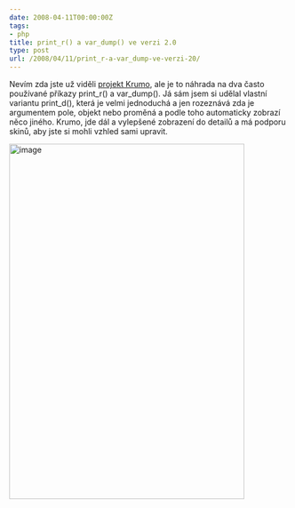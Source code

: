 ```yaml
---
date: 2008-04-11T00:00:00Z
tags:
- php
title: print_r() a var_dump() ve verzi 2.0
type: post
url: /2008/04/11/print_r-a-var_dump-ve-verzi-20/
---
```


<p>Nevím zda jste už viděli <a href="https://krumo.sourceforge.net/">projekt Krumo</a>, ale je to náhrada na dva často používané příkazy print_r() a var_dump(). Já sám jsem si udělal vlastní variantu print_d(), která je velmi jednoduchá a jen rozeznává zda je argumentem pole, objekt nebo proměná a podle toho automaticky zobrazí něco jiného. Krumo, jde dál a vylepšené zobrazení do detailů a má podporu skinů, aby jste si mohli vzhled sami upravit. </p> <p><a href="https://blog.prskavec.net/wp-content/uploads/2008/04/image2.png"><img style="border-right: 0px; border-top: 0px; border-left: 0px; border-bottom: 0px" border="0" alt="image" src="https://blog.prskavec.net/wp-content/uploads/2008/04/image-thumb.png" width="423" height="639"/></a></p>
